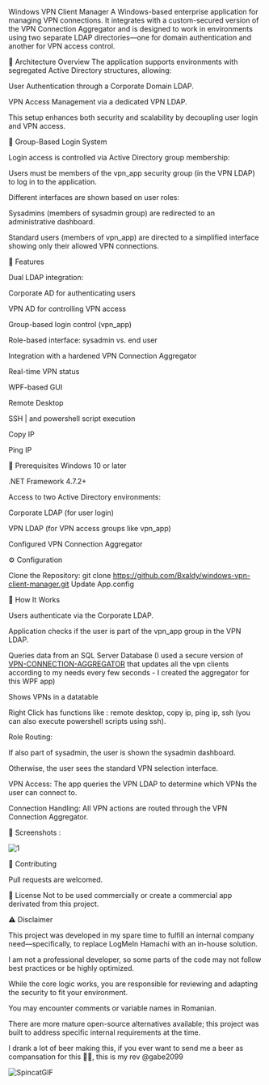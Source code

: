 Windows VPN Client Manager
A Windows-based enterprise application for managing VPN connections. It integrates with a custom-secured version of the VPN Connection Aggregator and is designed to work in environments using two separate LDAP directories—one for domain authentication and another for VPN access control.

🧩 Architecture Overview
The application supports environments with segregated Active Directory structures, allowing:

User Authentication through a Corporate Domain LDAP.

VPN Access Management via a dedicated VPN LDAP.

This setup enhances both security and scalability by decoupling user login and VPN access.

🔐 Group-Based Login System

Login access is controlled via Active Directory group membership:

Users must be members of the vpn_app security group (in the VPN LDAP) to log in to the application.

Different interfaces are shown based on user roles:

Sysadmins (members of sysadmin group) are redirected to an administrative dashboard.

Standard users (members of vpn_app) are directed to a simplified interface showing only their allowed VPN connections.

🚀 Features

Dual LDAP integration:

Corporate AD for authenticating users

VPN AD for controlling VPN access

Group-based login control (vpn_app)

Role-based interface: sysadmin vs. end user

Integration with a hardened VPN Connection Aggregator

Real-time VPN status

WPF-based GUI

Remote Desktop

SSH | and powershell script execution

Copy IP

Ping IP

🔧 Prerequisites
Windows 10 or later

.NET Framework 4.7.2+

Access to two Active Directory environments:

Corporate LDAP (for user login)

VPN LDAP (for VPN access groups like vpn_app)

Configured VPN Connection Aggregator

⚙️ Configuration

Clone the Repository:
git clone https://github.com/Bxaldy/windows-vpn-client-manager.git
Update App.config


👤 How It Works

Users authenticate via the Corporate LDAP.

Application checks if the user is part of the vpn_app group in the VPN LDAP.

Queries data from an SQL Server Database (I used a secure version of [VPN-CONNECTION-AGGREGATOR](https://github.com/Bxaldy/vpn-connection-aggregator) that updates all the vpn clients according to my needs every few seconds - I created the aggregator for this WPF app)  


Shows VPNs in a datatable

Right Click has functions like : remote desktop, copy ip, ping ip, ssh (you can also execute powershell scripts using ssh). 


Role Routing:

If also part of sysadmin, the user is shown the sysadmin dashboard.

Otherwise, the user sees the standard VPN selection interface.

VPN Access: The app queries the VPN LDAP to determine which VPNs the user can connect to.

Connection Handling: All VPN actions are routed through the VPN Connection Aggregator.

📸 Screenshots :

![1](https://github.com/user-attachments/assets/984a2d7d-2b7a-487d-aa6a-2b4b5627e970)



🤝 Contributing

Pull requests are welcomed. 

🪪 License
Not to be used commercially or create a commercial app derivated from this project.

⚠️ Disclaimer

This project was developed in my spare time to fulfill an internal company need—specifically, to replace LogMeIn Hamachi with an in-house solution.

I am not a professional developer, so some parts of the code may not follow best practices or be highly optimized.

While the core logic works, you are responsible for reviewing and adapting the security to fit your environment.

You may encounter comments or variable names in Romanian.

There are more mature open-source alternatives available; this project was built to address specific internal requirements at the time.

I drank a lot of beer making this, if you ever want to send me a beer as compansation for this 🐂💩, this is my rev @gabe2099

  ![SpincatGIF](https://github.com/user-attachments/assets/51f863d9-7869-4ba1-88f5-ef563b3c319f)




